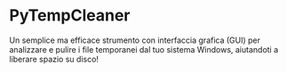 # PyTempCleaner
Un semplice ma efficace strumento con interfaccia grafica (GUI) per analizzare e pulire i file temporanei dal tuo sistema Windows, aiutandoti a liberare spazio su disco!

